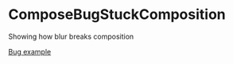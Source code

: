 # ComposeBugStuckComposition
Showing how blur breaks composition 

[Bug example](https://user-images.githubusercontent.com/27068529/215070216-2b6274db-9b9c-4490-b174-cb1b8f1aca28.webm)
